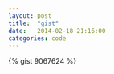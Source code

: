 ```yaml
---
layout: post
title:  "gist"
date:   2014-02-18 21:16:00
categories: code
---
```


{% gist 9067624 %}
